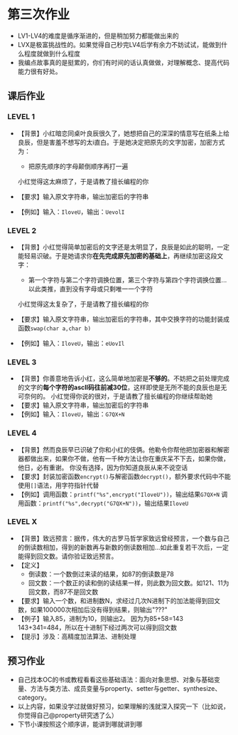 # 第三次作业
- LV1-LV4的难度是循序渐进的，但是稍加努力都能做出来的
- LVX是极富挑战性的。如果觉得自己秒完LV4后学有余力不妨试试，能做到什么程度就做到什么程度
- 我编点故事真的是挺累的，你们有时间的话认真做做，对理解概念、提高代码能力很有好处。

## 课后作业
### LEVEL 1
- 【背景】小红暗恋同桌叶良辰很久了，她想把自己的深深的情意写在纸条上给良辰，但是害羞不想写的太i直白。于是她决定把原先的文字加密，加密方式为：
	- 把原先顺序的字母颠倒顺序再打一遍

	小红觉得这太麻烦了，于是请教了擅长编程的你

- 【要求】输入原文字符串，输出加密后的字符串
- 【例如】输入：`IloveU`，输出：`UevolI`

### LEVEL 2
- 【背景】小红觉得简单加密后的文字还是太明显了，良辰是如此的聪明，一定能轻易识破。于是她请求你**在先完成原先加密的基础上**，再继续加密这段文字：
	- 第一个字符与第二个字符调换位置，第三个字符与第四个字符调换位置...以此类推，直到没有字母或只剩唯一一个字符

	小红觉得这太复杂了，于是请教了擅长编程的你
	
- 【要求】输入原文字符串，输出加密后的字符串，其中交换字符的功能封装成函数`swap(char a,char b)`
- 【例如】输入：`IloveU`，输出：`eUovIl`

### LEVEL 3
- 【背景】你善意地告诉小红，这么简单地加密是**不够的**。不妨把之前处理完成的文字的**每个字符的ascll码往前减30位**，这样即使是无所不能的良辰也是无可奈何的。
小红觉得你说的很对，于是请教了擅长编程的你继续帮助她
- 【要求】输入原文字符串，输出加密后的字符串
- 【例如】输入：`IloveU`，输出：`G7QX+N`

### LEVEL 4
- 【背景】然而良辰早已识破了你和小红的伎俩。他勒令你帮他把加密器和解密器都做出来，如果你不做，他有一千种方法让你在重庆呆不下去，如果你做，他日，必有重谢。
你没有选择，因为你知道良辰从来不说空话
- 【要求】封装加密函数`encrypt()`与解密函数`decrypt()`，额外要求代码中不能使用`[]`语法，用字符指针代替
- 【例如】调用函数：`printf("%s",encrypt("IloveU"))`，输出结果`G7QX+N`
	调用函数：`printf("%s",decrypt("G7QX+N"))`，输出结果`IloveU`

### LEVEL X
- 【背景】致远预言：据传，伟大的古罗马哲学家致远曾经预言，一个数与自己的倒读数相加，得到的新数再与新数的倒读数相加...如此重复若干次后，一定能得到回文数。请你验证致远预言。
- 【定义】
	- 倒读数：一个数倒过来读的结果，如87的倒读数是78
	- 回文数：一个数正的读和倒的读结果一样，则此数为回文数。如121、11为回文数，而87不是回文数
- 【要求】输入一个数，和进制数N，求经过几次N进制下的加法能得到回文数，如果100000次相加后没有得到结果，则输出"???"
- 【例子】输入85，进制为10，则输出2。
因为为85+58=143 143+341=484，所以在十进制下经过两次可以得到回文数
- 【提示】涉及：高精度加法算法、进制处理

## 预习作业
- 自己找本OC的书或教程看看这些基础语法：面向对象思想、对象与基础变量、方法与类方法、成员变量与property、setter与getter、synthesize、category。
- 以上内容，如果没学过就做好预习，如果理解的浅就深入探究一下（比如说，你觉得自己@property研究透了么）
- 下节小课按照这个顺序讲，能讲到哪就讲到哪

